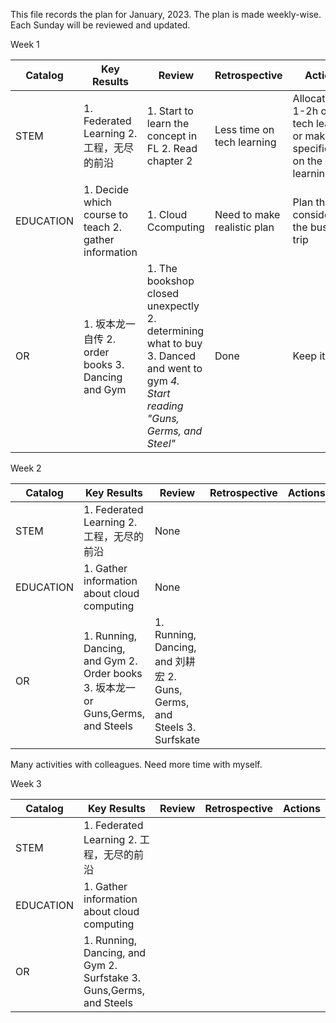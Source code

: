This file records the plan for January, 2023. 
The plan is made weekly-wise. Each Sunday will be reviewed and updated.

Week 1

| Catalog  | Key Results |  Review | Retrospective | Actions  |
|---|---|---|---|---|
| STEM  | 1. Federated Learning  2. 工程，无尽的前沿 | 1. Start to learn the concept in FL 2. Read chapter 2  | Less time on tech learning  | Allocate/plan 1-2h on tech learning or make specific plan on the learning  |
| EDUCATION | 1. Decide which course to teach 2. gather information| 1. Cloud Ccomputing  | Need to make realistic plan  | Plan the time considering the business trip  |
| OR  | 1. 坂本龙一自传 2. order books 3. Dancing and Gym|  1. The bookshop closed unexpectly 2. determining what to buy 3. Danced and went to gym *4. Start reading "Guns, Germs, and Steel"*| Done  |  Keep it |


Week 2

| Catalog  | Key Results |  Review | Retrospective | Actions  |
|---|---|---|---|---|
| STEM  | 1. Federated Learning  2. 工程，无尽的前沿 |  None |   |   |
| EDUCATION | 1. Gather information about cloud computing | None |   |  |
| OR  | 1. Running, Dancing, and Gym 2. Order books 3. 坂本龙一 or Guns,Germs, and Steels| 1. Running, Dancing, and 刘耕宏 2. Guns, Germs, and Steels 3. Surfskate |  |   |

Many activities with colleagues. Need more time with myself.


Week 3

| Catalog  | Key Results |  Review | Retrospective | Actions  |
|---|---|---|---|---|
| STEM  | 1. Federated Learning  2. 工程，无尽的前沿 |   |   |   |
| EDUCATION | 1. Gather information about cloud computing |  |   |  |
| OR  | 1. Running, Dancing, and Gym 2. Surfstake 3. Guns,Germs, and Steels|  |  |   |